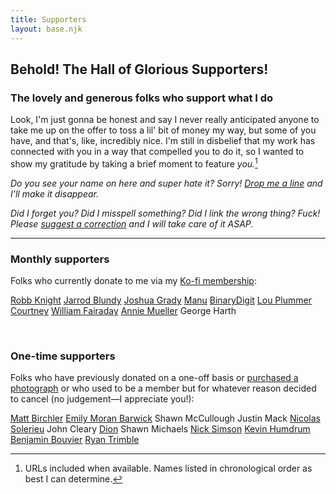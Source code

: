 ```yaml
---
title: Supporters
layout: base.njk
---
```


## Behold! The Hall of Glorious Supporters!

### The lovely and generous folks who support what I do

Look, I'm just gonna be honest and say I never really anticipated anyone to take me up on the offer to toss a lil' bit of money my way, but some of you have, and that's, like, incredibly nice. I'm still in disbelief that my work has connected with you in a way that compelled you to do it, so I wanted to show my gratitude by taking a brief moment to feature *you.*[^1]

*Do you see your name on here and super hate it? Sorry! [Drop me a line](mailto:keenan@gkeenan.co?subject=Get%20my%20name%20outta%20your%20site's%20mouth) and I'll make it disappear.*

*Did I forget you? Did I misspell something? Did I link the wrong thing? Fuck! Please [suggest a correction](mailto:keenan@gkeenan.co?subject=I%20am%20disappoint%20(please%20fix)) and I will take care of it ASAP.*

***

### Monthly supporters

Folks who currently donate to me via my [Ko-fi membership](https://ko-fi.com/gkeenan/tiers):

[Robb Knight](https://rknight.me)
[Jarrod Blundy](https://heydingus.net)
[Joshua Grady](https://joshuagrady.weblog.lol/)
[Manu](https://manuelmoreale.com)
[BinaryDigit](https://binarydigit.city)
[Lou Plummer](https://amerpie.lol/)
[Courtney](https://netigen.com/)
[William Fairaday](https://www.fairaday.com/)
[Annie Mueller](https://anniemueller.com/)
George Harth

<br>

### One-time supporters

Folks who have previously donated on a one-off basis or [purchased a photograph](https://ko-fi.com/gkeenan/shop) or who used to be a member but for whatever reason decided to cancel (no judgement—I appreciate you!):

[Matt Birchler](https://birchtree.me)
[Emily Moran Barwick](https://fromemily.com)
Shawn McCullough
Justin Mack
[Nicolas Solerieu](https://slrncl.com/)
John Cleary
[Dion](https://diondiondion.com)
Shawn Michaels
[Nick Simson](https://www.nicksimson.com/)
[Kevin Humdrum](https://humdrum.me/)
[Benjamin Bouvier](https://bouvier.cc/)
[Ryan Trimble](https://ryantrimble.com/)

[^1]: URLs included when available. Names listed in chronological order as best I can determine.